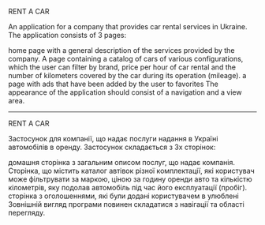RENT A CAR


An application for a company that provides car rental services in Ukraine. The application consists of 3 pages:

home page with a general description of the services provided by the company.
A page containing a catalog of cars of various configurations, which the user can filter by brand, price per hour of car rental and the number of kilometers covered by the car during its operation (mileage).
a page with ads that have been added by the user to favorites The appearance of the application should consist of a navigation and a view area.

_____________________________________________

RENT A CAR


Застосунок для компанії, що надає послуги надання в Україні автомобілів в оренду. Застосунок складається з 3х сторінок:

домашня сторінка з загальним описом послуг, що надає компанія. 
Cторінка, що містить каталог автівок різної комплектації, які користувач може фільтрувати за маркою, ціною за годину оренди авто та кількістю кілометрів, яку подолав автомобіль під час його експлуатації (пробіг).
сторінка з оголошеннями, які були додані користувачем в улюблені Зовнішній вигляд програми повинен складатися з навігації та області перегляду.
